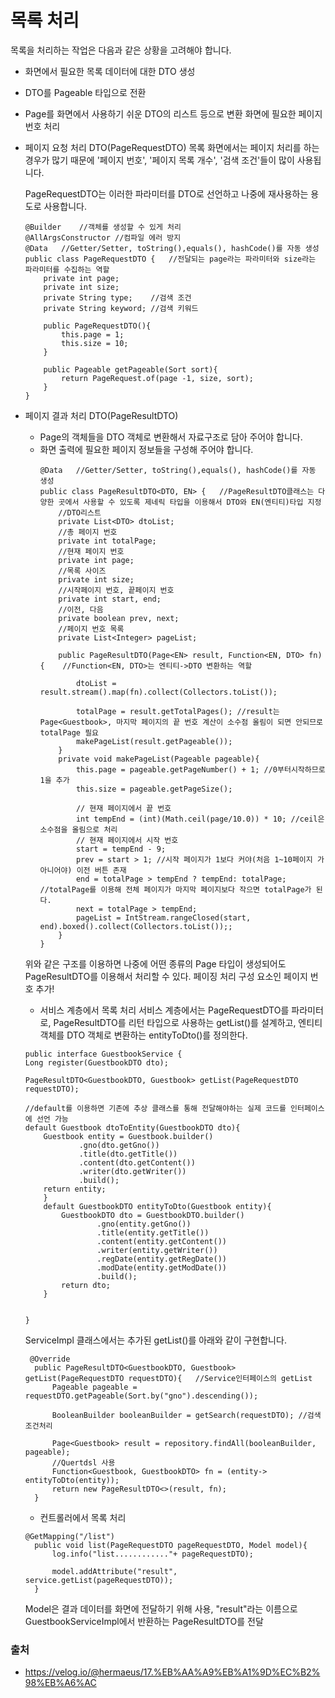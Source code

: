 # 목록 처리

목록을 처리하는 작업은 다음과 같은 상황을 고려해야 합니다.
- 화면에서 필요한 목록 데이터에 대한 DTO 생성
- DTO를 Pageable 타입으로 전환
- Page<Entity>를 화면에서 사용하기 쉬운 DTO의 리스트 등으로 변환
  화면에 필요한 페이지 번호 처리

- 페이지 요청 처리 DTO(PageRequestDTO)
  목록 화면에서는 페이지 처리를 하는 경우가 많기 때문에 '페이지 번호', '페이지 목록 개수', '검색 조건'들이 많이 사용됩니다.
  
  PageRequestDTO는 이러한 파라미터를 DTO로 선언하고 나중에 재사용하는 용도로 사용합니다.
  ```
  @Builder    //객체를 생성할 수 있게 처리
  @AllArgsConstructor //컴파일 에러 방지
  @Data   //Getter/Setter, toString(),equals(), hashCode()를 자동 생성
  public class PageRequestDTO {   //전달되는 page라는 파라미터와 size라는 파라미터를 수집하는 역할
      private int page;
      private int size;
      private String type;    //검색 조건
      private String keyword; //검색 키워드

      public PageRequestDTO(){
          this.page = 1;
          this.size = 10;
      }

      public Pageable getPageable(Sort sort){
          return PageRequest.of(page -1, size, sort);
      }
  }
  ```
- 페이지 결과 처리 DTO(PageResultDTO)
  - Page<Entity>의 객체들을 DTO 객체로 변환해서 자료구조로 담아 주어야 합니다.
  - 화면 출력에 필요한 페이지 정보들을 구성해 주어야 합니다.
    ```
    @Data   //Getter/Setter, toString(),equals(), hashCode()를 자동 생성
    public class PageResultDTO<DTO, EN> {   //PageResultDTO클래스는 다양한 곳에서 사용할 수 있도록 제네릭 타입을 이용해서 DTO와 EN(엔티티)타입 지정
        //DTO리스트
        private List<DTO> dtoList;
        //총 페이지 번호
        private int totalPage;
        //현재 페이지 번호
        private int page;
        //목록 사이즈
        private int size;
        //시작페이지 번호, 끝페이지 번호
        private int start, end;
        //이전, 다음
        private boolean prev, next;
        //페이지 번호 목록
        private List<Integer> pageList;

        public PageResultDTO(Page<EN> result, Function<EN, DTO> fn){    //Function<EN, DTO>는 엔티티->DTO 변환하는 역할

            dtoList = result.stream().map(fn).collect(Collectors.toList());

            totalPage = result.getTotalPages(); //result는 Page<Guestbook>, 마지막 페이지의 끝 번호 계산이 소수점 올림이 되면 안되므로 totalPage 필요
            makePageList(result.getPageable());
        }
        private void makePageList(Pageable pageable){
            this.page = pageable.getPageNumber() + 1; //0부터시작하므로 1을 추가
            this.size = pageable.getPageSize();

            // 현재 페이지에서 끝 번호
            int tempEnd = (int)(Math.ceil(page/10.0)) * 10; //ceil은 소수점을 올림으로 처리
            // 현재 페이지에서 시작 번호
            start = tempEnd - 9;
            prev = start > 1; //시작 페이지가 1보다 커야(처음 1~10페이지 가 아니어야) 이전 버튼 존재
            end = totalPage > tempEnd ? tempEnd: totalPage; //totalPage를 이용해 전체 페이지가 마지막 페이지보다 작으면 totalPage가 된다. 
            next = totalPage > tempEnd; 
            pageList = IntStream.rangeClosed(start, end).boxed().collect(Collectors.toList());;
        }
    }
    ```
  위와 같은 구조를 이용하면 나중에 어떤 종류의 Page<E> 타입이 생성되어도 PageResultDTO를 이용해서 처리할 수 있다.
  페이징 처리 구성 요소인 페이지 번호 추가!
  
  - 서비스 계층에서 목록 처리
  서비스 계층에서는 PageRequestDTO를 파라미터로, PageResultDTO를 리턴 타입으로 사용하는 getList()를 설계하고, 엔티티 객체를 DTO 객체로 변환하는 entityToDto()를 정의한다.
  ```
  public interface GuestbookService {
  Long register(GuestbookDTO dto);

  PageResultDTO<GuestbookDTO, Guestbook> getList(PageRequestDTO requestDTO);

  //default를 이용하면 기존에 추상 클래스를 통해 전달해야하는 실제 코드를 인터페이스에 선언 가능
  default Guestbook dtoToEntity(GuestbookDTO dto){
      Guestbook entity = Guestbook.builder()
              .gno(dto.getGno())
              .title(dto.getTitle())
              .content(dto.getContent())
              .writer(dto.getWriter())
              .build();
      return entity;
      }
      default GuestbookDTO entityToDto(Guestbook entity){
          GuestbookDTO dto = GuestbookDTO.builder()
                  .gno(entity.getGno())
                  .title(entity.getTitle())
                  .content(entity.getContent())
                  .writer(entity.getWriter())
                  .regDate(entity.getRegDate())
                  .modDate(entity.getModDate())
                  .build();
          return dto;
      }


  }
  ```
  ServiceImpl 클래스에서는 추가된 getList()를 아래와 같이 구현합니다.
  ```
   @Override
    public PageResultDTO<GuestbookDTO, Guestbook> getList(PageRequestDTO requestDTO){   //Service인터페이스의 getList
        Pageable pageable = requestDTO.getPageable(Sort.by("gno").descending());

        BooleanBuilder booleanBuilder = getSearch(requestDTO); //검색조건처리

        Page<Guestbook> result = repository.findAll(booleanBuilder, pageable);
        //Quertdsl 사용
        Function<Guestbook, GuestbookDTO> fn = (entity-> entityToDto(entity));
        return new PageResultDTO<>(result, fn);
    }
  ```
  
  - 컨트롤러에서 목록 처리
  
  ```
  @GetMapping("/list")
    public void list(PageRequestDTO pageRequestDTO, Model model){
        log.info("list............"+ pageRequestDTO);

        model.addAttribute("result", service.getList(pageRequestDTO));
    }
  ```
  Model은 결과 데이터를 화면에 전달하기 위해 사용, "result"라는 이름으로 GuestbookServiceImpl에서 반환하는 PageResultDTO를 전달
  
### 출처

- <https://velog.io/@hermaeus/17.%EB%AA%A9%EB%A1%9D%EC%B2%98%EB%A6%AC>
